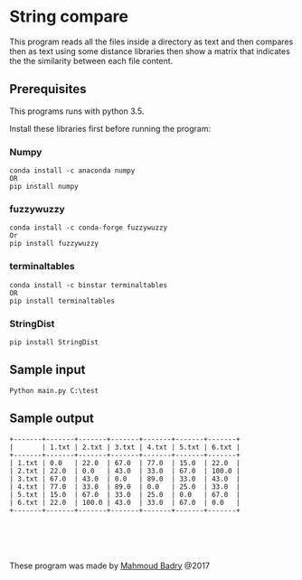 # String compare

This program reads all the files inside a directory as text and then compares then as text using some distance libraries then show a matrix that indicates the the similarity between each file content.

## Prerequisites

This programs runs with python 3.5.

Install these libraries first before running the program:

### Numpy

```
conda install -c anaconda numpy
OR
pip install numpy
```

### fuzzywuzzy

```
conda install -c conda-forge fuzzywuzzy
Or
pip install fuzzywuzzy
```

### terminaltables

```
conda install -c binstar terminaltables
OR
pip install terminaltables
```

### StringDist

```
pip install StringDist
```

## Sample input

```
Python main.py C:\test
```

## Sample output

```
+-------+-------+-------+-------+-------+-------+-------+
|       | 1.txt | 2.txt | 3.txt | 4.txt | 5.txt | 6.txt |
+-------+-------+-------+-------+-------+-------+-------+
| 1.txt | 0.0   | 22.0  | 67.0  | 77.0  | 15.0  | 22.0  |
| 2.txt | 22.0  | 0.0   | 43.0  | 33.0  | 67.0  | 100.0 |
| 3.txt | 67.0  | 43.0  | 0.0   | 89.0  | 33.0  | 43.0  |
| 4.txt | 77.0  | 33.0  | 89.0  | 0.0   | 25.0  | 33.0  |
| 5.txt | 15.0  | 67.0  | 33.0  | 25.0  | 0.0   | 67.0  |
| 6.txt | 22.0  | 100.0 | 43.0  | 33.0  | 67.0  | 0.0   |
+-------+-------+-------+-------+-------+-------+-------+
```



<br><br>
<br><br>
These program was made by [Mahmoud Badry](mailto:mma18@fayoum.edu.eg) @2017